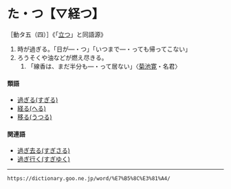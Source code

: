# た・つ【▽経つ】

［動タ五（四）］《「[立つ](https://dictionary.goo.ne.jp/word/%E7%AB%8B%E3%81%A4/#jn-137174)」と同語源》
1.  時が過ぎる。「日が―・つ」「いつまで―・っても帰ってこない」
2.  ろうそくや油などが燃え尽きる。    
    1.  「線香は、まだ半分も―・って居ない」〈[菊池寛](https://dictionary.goo.ne.jp/word/person/%E8%8F%8A%E6%B1%A0%E5%AF%9B/#jn-51203)・名君〉
        

#### 類語

-   [過ぎる(すぎる)](https://dictionary.goo.ne.jp/word/%E9%81%8E%E3%81%8E%E3%82%8B/#jn-117760)
-   [経る(へる)](https://dictionary.goo.ne.jp/word/%E7%B5%8C%E3%82%8B/#jn-199823)
-   [移る(うつる)](https://dictionary.goo.ne.jp/word/%E7%A7%BB%E3%82%8B_%28%E3%81%86%E3%81%A4%E3%82%8B%29/#jn-19877)

#### 関連語

-   [過ぎ去る(すぎさる)](https://dictionary.goo.ne.jp/word/%E9%81%8E%E5%8E%BB%E3%82%8B/#jn-117609)
-   [過ぎ行く(すぎゆく)](https://dictionary.goo.ne.jp/word/%E9%81%8E%E8%A1%8C%E3%81%8F/#jn-117752)

---
`https://dictionary.goo.ne.jp/word/%E7%B5%8C%E3%81%A4/`